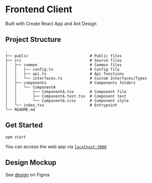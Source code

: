 # Frontend Client

Built with Create React App and Ant Design

## Project Structure

```
.
├── public                           # Public files
├── src                              # Source files
│   ├── common                       # Common files
│   │   ├── config.ts                # Config file
│   │   ├── api.ts                   # Api functions
│   │   └── interfaces.ts            # Custom Interfaces/Types
│   ├── components                   # Components folders
│   │   └── ComponentA
│   │       ├── ComponentA.tsx       # Component file
│   │       ├── ComponentA.test.tsx  # Component test
│   │       └── ComponentA.scss      # Component style
│   └── index.tsx                    # Entrypoint
└── README.md
```

## Get Started

```
npm start
```
You can access the web app via [`localhost:3000`](http://localhost:3000)

## Design Mockup

See [design](https://www.figma.com/proto/xQu09fVEgRnbl5HPaUNsbK/Hemingway-Search?node-id=0%3A1&scaling=min-zoom&page-id=0%3A1) on Figma